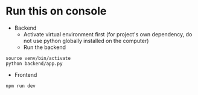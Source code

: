 # Run this on console
- Backend
    - Activate virtual environment first (for project's own dependency, do not use python globally installed on the computer)
    - Run the backend
```
source venv/bin/activate
python backend/app.py
```

- Frontend
```
npm run dev
```
